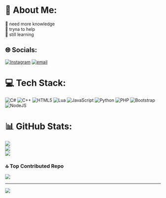 # 💫 About Me:
🔭 need more knowledge<br>🤝 tryna to help <br>🌱 still learning<br>


## 🌐 Socials:
[![Instagram](https://img.shields.io/badge/Instagram-%23E4405F.svg?logo=Instagram&logoColor=white)](https://instagram.com/1am.after12h) [![email](https://img.shields.io/badge/Email-D14836?logo=gmail&logoColor=white)](mailto:re1onelm@gmail.com) 

# 💻 Tech Stack:
![C#](https://img.shields.io/badge/c%23-%23239120.svg?style=for-the-badge&logo=csharp&logoColor=white) ![C++](https://img.shields.io/badge/c++-%2300599C.svg?style=for-the-badge&logo=c%2B%2B&logoColor=white) ![HTML5](https://img.shields.io/badge/html5-%23E34F26.svg?style=for-the-badge&logo=html5&logoColor=white) ![Lua](https://img.shields.io/badge/lua-%232C2D72.svg?style=for-the-badge&logo=lua&logoColor=white) ![JavaScript](https://img.shields.io/badge/javascript-%23323330.svg?style=for-the-badge&logo=javascript&logoColor=%23F7DF1E) ![Python](https://img.shields.io/badge/python-3670A0?style=for-the-badge&logo=python&logoColor=ffdd54) ![PHP](https://img.shields.io/badge/php-%23777BB4.svg?style=for-the-badge&logo=php&logoColor=white) ![Bootstrap](https://img.shields.io/badge/bootstrap-%238511FA.svg?style=for-the-badge&logo=bootstrap&logoColor=white) ![NodeJS](https://img.shields.io/badge/node.js-6DA55F?style=for-the-badge&logo=node.js&logoColor=white)
# 📊 GitHub Stats:
![](https://github-readme-stats.vercel.app/api?username=reonelm&theme=dark&hide_border=false&include_all_commits=false&count_private=false)<br/>
![](https://nirzak-streak-stats.vercel.app/?user=reonelm&theme=dark&hide_border=false)<br/>
![](https://github-readme-stats.vercel.app/api/top-langs/?username=reonelm&theme=dark&hide_border=false&include_all_commits=false&count_private=false&layout=compact)

### 🔝 Top Contributed Repo
![](https://github-contributor-stats.vercel.app/api?username=reonelm&limit=5&theme=dark&combine_all_yearly_contributions=true)

---
[![](https://visitcount.itsvg.in/api?id=reonelm&icon=0&color=0)](https://visitcount.itsvg.in)

<!-- Proudly created with GPRM ( https://gprm.itsvg.in ) -->
